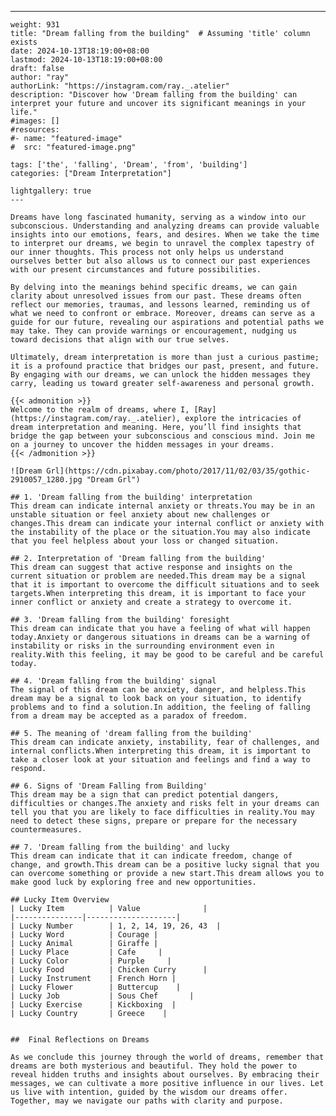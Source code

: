 ---
    weight: 931
    title: "Dream falling from the building"  # Assuming 'title' column exists
    date: 2024-10-13T18:19:00+08:00
    lastmod: 2024-10-13T18:19:00+08:00
    draft: false
    author: "ray"
    authorLink: "https://instagram.com/ray._.atelier"
    description: "Discover how 'Dream falling from the building' can interpret your future and uncover its significant meanings in your life."
    #images: []
    #resources:
    #- name: "featured-image"
    #  src: "featured-image.png"
    
    tags: ['the', 'falling', 'Dream', 'from', 'building']
    categories: ["Dream Interpretation"]
    
    lightgallery: true
    ---
    
    Dreams have long fascinated humanity, serving as a window into our subconscious. Understanding and analyzing dreams can provide valuable insights into our emotions, fears, and desires. When we take the time to interpret our dreams, we begin to unravel the complex tapestry of our inner thoughts. This process not only helps us understand ourselves better but also allows us to connect our past experiences with our present circumstances and future possibilities.
    
    By delving into the meanings behind specific dreams, we can gain clarity about unresolved issues from our past. These dreams often reflect our memories, traumas, and lessons learned, reminding us of what we need to confront or embrace. Moreover, dreams can serve as a guide for our future, revealing our aspirations and potential paths we may take. They can provide warnings or encouragement, nudging us toward decisions that align with our true selves.
    
    Ultimately, dream interpretation is more than just a curious pastime; it is a profound practice that bridges our past, present, and future. By engaging with our dreams, we can unlock the hidden messages they carry, leading us toward greater self-awareness and personal growth.
    
    {{< admonition >}}
    Welcome to the realm of dreams, where I, [Ray](https://instagram.com/ray._.atelier), explore the intricacies of dream interpretation and meaning. Here, you’ll find insights that bridge the gap between your subconscious and conscious mind. Join me on a journey to uncover the hidden messages in your dreams.
    {{< /admonition >}}
    
    ![Dream Grl](https://cdn.pixabay.com/photo/2017/11/02/03/35/gothic-2910057_1280.jpg "Dream Grl")
    
    ## 1. 'Dream falling from the building' interpretation
    This dream can indicate internal anxiety or threats.You may be in an unstable situation or feel anxiety about new challenges or changes.This dream can indicate your internal conflict or anxiety with the instability of the place or the situation.You may also indicate that you feel helpless about your loss or changed situation.
    
    ## 2. Interpretation of 'Dream falling from the building'
    This dream can suggest that active response and insights on the current situation or problem are needed.This dream may be a signal that it is important to overcome the difficult situations and to seek targets.When interpreting this dream, it is important to face your inner conflict or anxiety and create a strategy to overcome it.
    
    ## 3. 'Dream falling from the building' foresight
    This dream can indicate that you have a feeling of what will happen today.Anxiety or dangerous situations in dreams can be a warning of instability or risks in the surrounding environment even in reality.With this feeling, it may be good to be careful and be careful today.
    
    ## 4. 'Dream falling from the building' signal
    The signal of this dream can be anxiety, danger, and helpless.This dream may be a signal to look back on your situation, to identify problems and to find a solution.In addition, the feeling of falling from a dream may be accepted as a paradox of freedom.
    
    ## 5. The meaning of 'dream falling from the building'
    This dream can indicate anxiety, instability, fear of challenges, and internal conflicts.When interpreting this dream, it is important to take a closer look at your situation and feelings and find a way to respond.
    
    ## 6. Signs of 'Dream Falling from Building'
    This dream may be a sign that can predict potential dangers, difficulties or changes.The anxiety and risks felt in your dreams can tell you that you are likely to face difficulties in reality.You may need to detect these signs, prepare or prepare for the necessary countermeasures.
    
    ## 7. 'Dream falling from the building' and lucky
    This dream can indicate that it can indicate freedom, change of change, and growth.This dream can be a positive lucky signal that you can overcome something or provide a new start.This dream allows you to make good luck by exploring free and new opportunities.
    
    ## Lucky Item Overview
    | Lucky Item          | Value              |
    |---------------|--------------------|
    | Lucky Number        | 1, 2, 14, 19, 26, 43  |
    | Lucky Word          | Courage |
    | Lucky Animal        | Giraffe |
    | Lucky Place         | Cafe     |
    | Lucky Color         | Purple     |
    | Lucky Food          | Chicken Curry      |
    | Lucky Instrument    | French Horn |
    | Lucky Flower        | Buttercup    |
    | Lucky Job           | Sous Chef       |
    | Lucky Exercise      | Kickboxing  |
    | Lucky Country       | Greece    |
    
    
    ##  Final Reflections on Dreams
    
    As we conclude this journey through the world of dreams, remember that dreams are both mysterious and beautiful. They hold the power to reveal hidden truths and insights about ourselves. By embracing their messages, we can cultivate a more positive influence in our lives. Let us live with intention, guided by the wisdom our dreams offer. Together, may we navigate our paths with clarity and purpose.
    